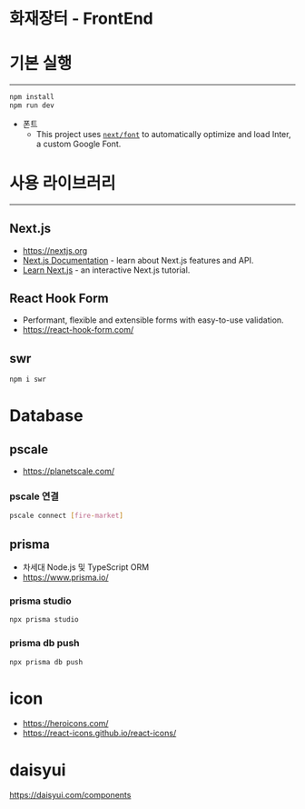 # 화재장터 - FrontEnd

# 기본 실행

---

```bash
npm install
npm run dev
```

- 폰트
  - This project uses [`next/font`](https://nextjs.org/docs/basic-features/font-optimization) to automatically optimize and load Inter, a custom Google Font.

# 사용 라이브러리

---

## Next.js

- https://nextjs.org
- [Next.js Documentation](https://nextjs.org/docs) - learn about Next.js features and API.
- [Learn Next.js](https://nextjs.org/learn) - an interactive Next.js tutorial.

## React Hook Form

- Performant, flexible and extensible forms with easy-to-use validation.
- https://react-hook-form.com/

## swr

```bash
npm i swr
```

# Database

## pscale

- https://planetscale.com/

### pscale 연결

```bash
pscale connect [fire-market]
```

## prisma

- 차세대 Node.js 및 TypeScript ORM
- https://www.prisma.io/

### prisma studio

```bash
npx prisma studio
```

### prisma db push

```bash
npx prisma db push
```

# icon

- https://heroicons.com/
- https://react-icons.github.io/react-icons/

# daisyui

https://daisyui.com/components

